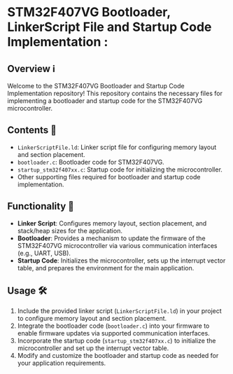 # STM32F407VG Bootloader, LinkerScript File and Startup Code Implementation :

## Overview ℹ️
Welcome to the STM32F407VG Bootloader and Startup Code Implementation repository! This repository contains the necessary files for implementing a bootloader and startup code for the STM32F407VG microcontroller.

## Contents 📁
- `LinkerScriptFile.ld`: Linker script file for configuring memory layout and section placement.
- `bootloader.c`: Bootloader code for STM32F407VG.
- `startup_stm32f407xx.c`: Startup code for initializing the microcontroller.
- Other supporting files required for bootloader and startup code implementation.

## Functionality 🔧
- **Linker Script**: Configures memory layout, section placement, and stack/heap sizes for the application.
- **Bootloader**: Provides a mechanism to update the firmware of the STM32F407VG microcontroller via various communication interfaces (e.g., UART, USB).
- **Startup Code**: Initializes the microcontroller, sets up the interrupt vector table, and prepares the environment for the main application.

## Usage 🛠️
1. Include the provided linker script (`LinkerScriptFile.ld`) in your project to configure memory layout and section placement.
2. Integrate the bootloader code (`bootloader.c`) into your firmware to enable firmware updates via supported communication interfaces.
3. Incorporate the startup code (`startup_stm32f407xx.c`) to initialize the microcontroller and set up the interrupt vector table.
4. Modify and customize the bootloader and startup code as needed for your application requirements.
